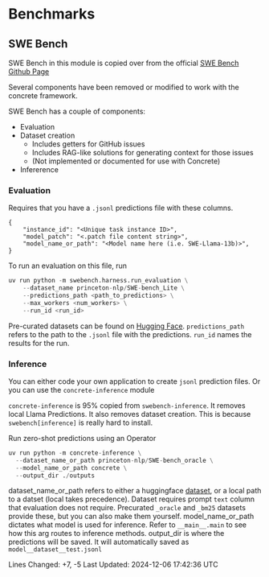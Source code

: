 # Benchmarks

## SWE Bench

SWE Bench in this module is copied over from the official [SWE Bench Github Page](https://github.com/princeton-nlp/SWE-bench)

Several components have been removed or modified to work with the concrete framework.

SWE Bench has a couple of components:
- Evaluation
- Dataset creation
  - Includes getters for GitHub issues
  - Includes RAG-like solutions for generating context for those issues
  - (Not implemented or documented for use with Concrete)
- Infererence

### Evaluation

Requires that you have a `.jsonl` predictions file with these columns.

```jsonl
{
    "instance_id": "<Unique task instance ID>",
    "model_patch": "<.patch file content string>",
    "model_name_or_path": "<Model name here (i.e. SWE-Llama-13b)>",
}
```

To run an evaluation on this file, run

```python
uv run python -m swebench.harness.run_evaluation \
    --dataset_name princeton-nlp/SWE-bench_Lite \
    --predictions_path <path_to_predictions> \
    --max_workers <num_workers> \
    --run_id <run_id>
```

Pre-curated datasets can be found on [Hugging Face](https://huggingface.co/princeton-nlp).
`predictions_path` refers to the path to the `.jsonl` file with the predictions.
`run_id` names the results for the run.

### Inference

You can either code your own application to create `jsonl` prediction files. Or you can use the `concrete-inference` module

`concrete-inference` is 95% copied from `swebench-inference`. It removes local Llama Predictions. It also removes dataset creation.
This is because `swebench[inference]` is really hard to install.

Run zero-shot predictions using an Operator

```python
uv run python -m concrete-inference \
  --dataset_name_or_path princeton-nlp/SWE-bench_oracle \
  --model_name_or_path concrete \
  --output_dir ./outputs
```

dataset_name_or_path refers to either a huggingface [dataset](https://huggingface.co/princeton-nlp), or a local path to a datset (local takes precedence). Dataset requires prompt `text` column that evaluation does not require. Precurated `_oracle` and `_bm25` datasets provide these, but you can also make them yourself.
model_name_or_path dictates what model is used for inference. Refer to `__main__.main` to see how this arg routes to inference methods.
output_dir is where the predictions will be saved. It will automatically saved as `model__dataset__test.jsonl`




Lines Changed: +7, -5
Last Updated: 2024-12-06 17:42:36 UTC